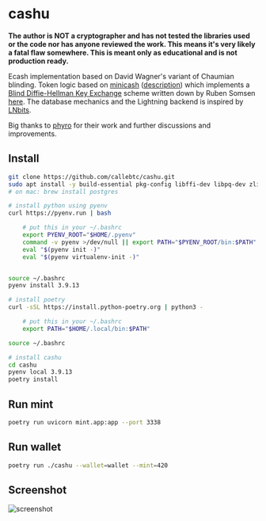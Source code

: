 # cashu

**The author is NOT a cryptographer and has not tested the libraries used or the code nor has anyone reviewed the work. This means it's very likely a fatal flaw somewhere. This is meant only as educational and is not production ready.**

Ecash implementation based on David Wagner's variant of Chaumian blinding. Token logic based on [minicash](https://github.com/phyro/minicash) ([description](https://gist.github.com/phyro/935badc682057f418842c72961cf096c)) which implements a [Blind Diffie-Hellman Key Exchange](https://cypherpunks.venona.com/date/1996/03/msg01848.html) scheme written down by Ruben Somsen [here](https://gist.github.com/RubenSomsen/be7a4760dd4596d06963d67baf140406). The database mechanics and the Lightning backend is inspired by [LNbits](https://github.com/lnbits/lnbits-legend).

Big thanks to [phyro](https://github.com/phyro) for their work and further discussions and improvements.

## Install

```bash
git clone https://github.com/callebtc/cashu.git
sudo apt install -y build-essential pkg-config libffi-dev libpq-dev zlib1g-dev libssl-dev python3-dev
# on mac: brew install postgres

# install python using pyenv
curl https://pyenv.run | bash

    # put this in your ~/.bashrc
    export PYENV_ROOT="$HOME/.pyenv"
    command -v pyenv >/dev/null || export PATH="$PYENV_ROOT/bin:$PATH"
    eval "$(pyenv init -)"
    eval "$(pyenv virtualenv-init -)"


source ~/.bashrc
pyenv install 3.9.13

# install poetry
curl -sSL https://install.python-poetry.org | python3 -

    # put this in your ~/.bashrc
    export PATH="$HOME/.local/bin:$PATH"

source ~/.bashrc

# install cashu
cd cashu
pyenv local 3.9.13
poetry install
```

## Run mint
```bash
poetry run uvicorn mint.app:app --port 3338
```
## Run wallet

```bash
poetry run ./cashu --wallet=wallet --mint=420
```

## Screenshot
![screenshot](https://user-images.githubusercontent.com/93376500/189533335-68a863e2-bacd-47c1-aecc-e4fb09883d11.jpg)
